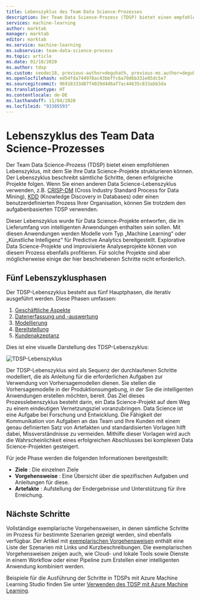 ```yaml
---
title: Lebenszyklus des Team Data Science-Prozesses
description: Der Team Data Science-Prozess (TDSP) bietet einen empfohlenen Lebenszyklus, mit dem Sie Ihre Data Science-Projekte strukturieren können.
services: machine-learning
author: marktab
manager: marktab
editor: marktab
ms.service: machine-learning
ms.subservice: team-data-science-process
ms.topic: article
ms.date: 01/10/2020
ms.author: tdsp
ms.custom: seodec18, previous-author=deguhath, previous-ms.author=deguhath
ms.openlocfilehash: ed54fda744978ac43bbffc6a70d6b331e85dc5e7
ms.sourcegitcommit: 96918333d87f4029d4d6af7ac44635c833abb3da
ms.translationtype: HT
ms.contentlocale: de-DE
ms.lasthandoff: 11/04/2020
ms.locfileid: "93305593"
---
```

# <a name="the-team-data-science-process-lifecycle"></a>Lebenszyklus des Team Data Science-Prozesses

Der Team Data Science-Prozess (TDSP) bietet einen empfohlenen Lebenszyklus, mit dem Sie Ihre Data Science-Projekte strukturieren können. Der Lebenszyklus beschreibt sämtliche Schritte, denen erfolgreiche Projekte folgen. Wenn Sie einen anderen Data Science-Lebenszyklus verwenden, z.B. [CRISP-DM](https://wikipedia.org/wiki/Cross_Industry_Standard_Process_for_Data_Mining) (Cross Industry Standard Process for Data Mining), [KDD](https://wikipedia.org/wiki/Data_mining#Process) (Knowledge Discovery in Databases) oder einen benutzerdefinierten Prozess Ihrer Organisation, können Sie trotzdem den aufgabenbasierten TDSP verwenden. 

Dieser Lebenszyklus wurde für Data Science-Projekte entworfen, die im Lieferumfang von intelligenten Anwendungen enthalten sein sollen. Mit diesen Anwendungen werden Modelle vom Typ „Machine Learning“ oder „Künstliche Intelligenz“ für Predictive Analytics bereitgestellt. Explorative Data Science-Projekte und improvisierte Analyseprojekte können von diesem Prozess ebenfalls profitieren. Für solche Projekte sind aber möglicherweise einige der hier beschriebenen Schritte nicht erforderlich. 

## <a name="five-lifecycle-stages"></a>Fünf Lebenszyklusphasen

Der TDSP-Lebenszyklus besteht aus fünf Hauptphasen, die iterativ ausgeführt werden. Diese Phasen umfassen:

   1. [Geschäftliche Aspekte](lifecycle-business-understanding.md)
   2. [Datenerfassung und -auswertung](lifecycle-data.md)
   3. [Modellierung](lifecycle-modeling.md)
   4. [Bereitstellung](lifecycle-deployment.md)
   5. [Kundenakzeptanz](lifecycle-acceptance.md)

Dies ist eine visuelle Darstellung des TDSP-Lebenszyklus: 

![TDSP-Lebenszyklus](./media/lifecycle/tdsp-lifecycle2.png) 


Der TDSP-Lebenszyklus wird als Sequenz der durchlaufenen Schritte modelliert, die als Anleitung für die erforderlichen Aufgaben zur Verwendung von Vorhersagemodellen dienen. Sie stellen die Vorhersagemodelle in der Produktionsumgebung, in der Sie die intelligenten Anwendungen erstellen möchten, bereit. Das Ziel dieses Prozesslebenszyklus besteht darin, ein Data Science-Projekt auf dem Weg zu einem eindeutigen Vernetzungsziel voranzubringen. Data Science ist eine Aufgabe bei Forschung und Entwicklung. Die Fähigkeit der Kommunikation von Aufgaben an das Team und Ihre Kunden mit einem genau definierten Satz von Artefakten und standardisierten Vorlagen hilft dabei, Missverständnisse zu vermeiden. Mithilfe dieser Vorlagen wird auch die Wahrscheinlichkeit eines erfolgreichen Abschlusses bei komplexen Data Science-Projekten gesteigert.

Für jede Phase werden die folgenden Informationen bereitgestellt:

   * **Ziele** : Die einzelnen Ziele
   * **Vorgehensweise** : Eine Übersicht über die spezifischen Aufgaben und Anleitungen für diese.
   * **Artefakte** : Aufstellung der Endergebnisse und Unterstützung für ihre Erreichung.

## <a name="next-steps"></a>Nächste Schritte

Vollständige exemplarische Vorgehensweisen, in denen sämtliche Schritte im Prozess für bestimmte Szenarien gezeigt werden, sind ebenfalls verfügbar. Der Artikel mit [exemplarischen Vorgehensweisen](walkthroughs.md) enthält eine Liste der Szenarien mit Links und Kurzbeschreibungen. Die exemplarischen Vorgehensweisen zeigen auch, wie Cloud- und lokale Tools sowie Dienste in einem Workflow oder einer Pipeline zum Erstellen einer intelligenten Anwendung kombiniert werden. 

Beispiele für die Ausführung der Schritte in TDSPs mit Azure Machine Learning Studio finden Sie unter [Verwenden des TDSP mit Azure Machine Learning](./index.yml).